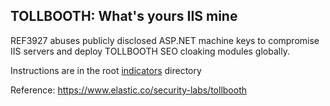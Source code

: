 ## TOLLBOOTH: What's yours IIS mine

REF3927 abuses publicly disclosed ASP.NET machine keys to compromise IIS servers and deploy TOLLBOOTH SEO cloaking modules globally.

Instructions are in the root [indicators](../README.md) directory

Reference: https://www.elastic.co/security-labs/tollbooth
